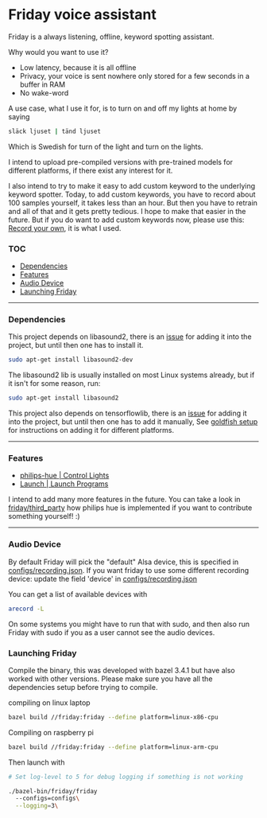 # Friday voice assistant 


Friday is a always listening, offline, keyword spotting assistant. 


Why would you want to use it?
- Low latency, because it is all offline
- Privacy, your voice is sent nowhere only stored for a few seconds in a buffer in RAM
- No wake-word 

A use case, what I use it for, is to turn on and off my lights at home by saying

```bash
släck ljuset | tänd ljuset
```

Which is Swedish for turn of the light and turn on the lights.

I intend to upload pre-compiled versions with pre-trained models for different platforms, if there exist any interest for it. 

I also intend to try to make it easy to add custom keyword to the underlying keyword spotter. Today, to add custom keywords,  you have to record about 100 samples yourself, it takes less than an hour. But then you have to retrain and all of that and it gets pretty tedious. I hope to make that easier in the future. But if you do want to add custom keywords now, please use this: [Record your own](https://github.com/JonasRSV/friday-voice-assistant/blob/master/friday/audio/keyword_detection/goldfish/docs/preprocessing.md#recording-your-own), it is what I used.


### TOC

- [Dependencies](#dependencies)
- [Features](#features)
- [Audio Device](#audio-device)
- [Launching Friday](#launching-friday)
---

### Dependencies

This project depends on libasound2, there is an [issue](https://github.com/JonasRSV/friday-voice-assistant/issues/1) for adding it into the project, but until then one has to install it.

```bash
sudo apt-get install libasound2-dev
```

The libasound2 lib is usually installed on most Linux systems already, but if it isn't for some reason, run:

```bash
sudo apt-get install libasound2
```


This project also depends on tensorflowlib, there is an [issue](https://github.com/JonasRSV/friday-voice-assistant/issues/2) for adding it into the project, but until then one has to add it manually, See [goldfish setup](https://github.com/JonasRSV/friday-voice-assistant/blob/master/friday/audio/keyword_detection/goldfish/README.md) for instructions on adding it for different platforms.

---

### Features

- [philips-hue | Control Lights](https://github.com/JonasRSV/friday-voice-assistant/blob/master/friday/third_party/philips-hue/README.md) 
- [Launch | Launch Programs](https://github.com/JonasRSV/friday-voice-assistant/blob/master/friday/dispatch/README.md)

I intend to add many more features in the future. You can take a look in [friday/third_party](friday/third_party) how philips hue is implemented if you want to contribute something yourself! :) 

---


### Audio Device

By default Friday will pick the "default" Alsa device, this is specified in [configs/recording.json](configs/recording.json). If you want friday to use some different
recording device: update the field 'device' in [configs/recording.json](configs/recording.json)

You can get a list of available devices with

```bash
arecord -L
```

On some systems you might have to run that with sudo, and then also run Friday with sudo if you as a user cannot see the audio devices.


### Launching Friday


Compile the binary, this was developed with bazel 3.4.1 but have also worked with other versions. Please make sure you have all the dependencies setup before trying to compile.

compiling on linux laptop

```bash
bazel build //friday:friday --define platform=linux-x86-cpu
```

Compiling on raspberry pi

```bash
bazel build //friday:friday --define platform=linux-arm-cpu
```

Then launch with 


```bash
# Set log-level to 5 for debug logging if something is not working

./bazel-bin/friday/friday
  --configs=configs\
  --logging=3\
```




